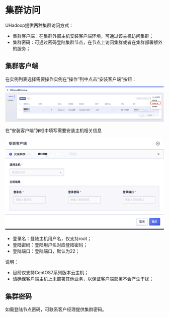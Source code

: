 # 集群访问

UHadoop提供两种集群访问方式：
* 集群客户端：在集群外部主机安装客户端环境，可通过该主机访问集群；
* 集群密码：可通过密码登陆集群节点，在节点上访问集群或者在集群部署额外的服务；

## 集群客户端

在实例列表选择需要操作实例在“操作”列中点击“安装客户端”按钮：

![instance_list_operation](../../images/operate/instance_list_operation.png)

在“安装客户端”弹框中填写需要安装主机相关信息

![instance_client_instal](../../images/operate/instance_client_instal.png)

* 登录名：登陆主机用户名，仅支持root；
* 登陆密码：登陆用户名对应登陆密码；
* 登陆端口：登陆端口，默认为22；

说明：
* 目前仅支持CentOS7系列版本云主机；
* 请确保客户端主机上未部署其他业务，以保证客户端部署不会产生干扰；

## 集群密码

如需登陆节点密码，可联系客户经理提供集群密码。





